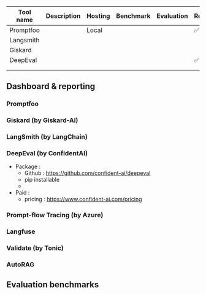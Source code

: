 
| Tool name | Description | Hosting | Benchmark | Evaluation | Redteam | monitoring | CLI | UI  | runtime |
| --------- | ----------- | ------- | --------- | ---------- | ------- | ---------- | --- | --- | ------- |
| Promptfoo |             | Local   |           |            | ✅       |            |     |     | nvm     |
| Langsmith |             |         |           |            |         |            |     |     |         |
| Giskard   |             |         |           |            |         |            |     |     | pip     |
| DeepEval  |             |         |           |            | ✅       |            |     |     | pip     |
|           |             |         |           |            |         |            |     |     |         |
|           |             |         |           |            |         |            |     |     |         |

## Dashboard & reporting
### Promptfoo

### Giskard (by Giskard-AI)

### LangSmith (by LangChain)

### DeepEval (by ConfidentAI)
 - Package :
	- Github : https://github.com/confident-ai/deepeval
	- pip installable
	- 
- Paid :
	- pricing : https://www.confident-ai.com/pricing
### Prompt-flow Tracing (by Azure)
### Langfuse
### Validate (by Tonic)
### AutoRAG


## Evaluation benchmarks





